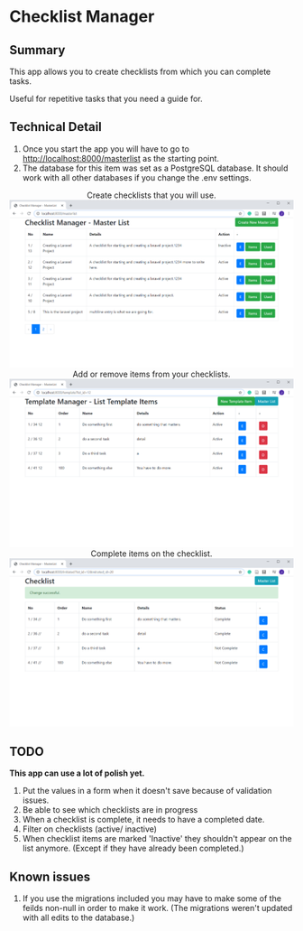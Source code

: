 # Checklist Manager

## Summary

This app allows you to create checklists from which you can complete tasks. 

Useful for repetitive tasks that you need a guide for. 

## Technical Detail 

1. Once you start the app you will have to go to [http://localhost:8000/masterlist](http://localhost:8000/masterlist) as the starting point. 
2. The database for this item was set as a PostgreSQL database. It should work with all other databases if you change the .env settings. 


<div align="center">
Create checklists that you will use.<br>
<img src="https://raw.githubusercontent.com/my443/checklist-manager-laravel/master/img/Screenshot1.png" alt="Screenshot #1"><br>
Add or remove items from your checklists.<br>
<img src="https://raw.githubusercontent.com/my443/checklist-manager-laravel/master/img/Screenshot2.png" alt="Screenshot #2"><br>
Complete items on the checklist.<br>
<img src="https://raw.githubusercontent.com/my443/checklist-manager-laravel/master/img/Screenshot3.png" alt="Screenshot #3"><br>

</div>


## TODO
**This app can use a lot of polish yet.**
1. Put the values in a form when it doesn't save because of validation issues. 
2. Be able to see which checklists are in progress
3. When a checklist is complete, it needs to have a completed date. 
4. Filter on checklists (active/ inactive)
5. When checklist items are marked 'Inactive' they shouldn't appear on the list anymore. (Except if they have already been completed.)


## Known issues
1. If you use the migrations included you may have to make some of the feilds non-null in order to make it work. (The migrations weren't updated with all edits to the database.)
